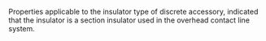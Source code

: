 Properties applicable to the insulator type of discrete accessory, indicated that the insulator is a section insulator used in the overhead contact line system.